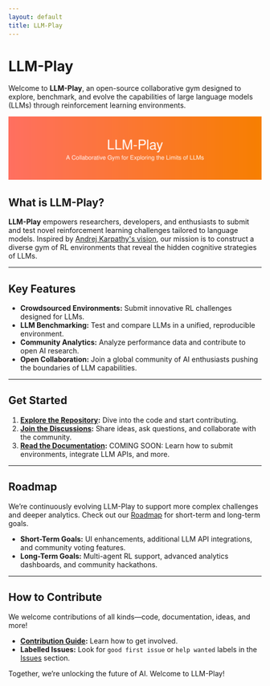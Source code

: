 ```yaml
---
layout: default
title: LLM-Play
---
```


# LLM-Play

Welcome to **LLM-Play**, an open-source collaborative gym designed to explore, benchmark, and evolve the capabilities of large language models (LLMs) through reinforcement learning environments.

![LLM-Play Banner](../public/images/banner.svg)

## What is LLM-Play?

**LLM-Play** empowers researchers, developers, and enthusiasts to submit and test novel reinforcement learning challenges tailored to language models. Inspired by [Andrej Karpathy's vision](https://x.com/karpathy/status/1884676486713737258), our mission is to construct a diverse gym of RL environments that reveal the hidden cognitive strategies of LLMs.

---

## Key Features

- **Crowdsourced Environments:** Submit innovative RL challenges designed for LLMs.
- **LLM Benchmarking:** Test and compare LLMs in a unified, reproducible environment.
- **Community Analytics:** Analyze performance data and contribute to open AI research.
- **Open Collaboration:** Join a global community of AI enthusiasts pushing the boundaries of LLM capabilities.

---

## Get Started

1. **[Explore the Repository](https://github.com/pszjmb1/llm-play):** Dive into the code and start contributing.
2. **[Join the Discussions](https://github.com/pszjmb1/llm-play/discussions):** Share ideas, ask questions, and collaborate with the community.
3. **[Read the Documentation](#):** COMING SOON: Learn how to submit environments, integrate LLM APIs, and more.

---

## Roadmap

We’re continuously evolving LLM-Play to support more complex challenges and deeper analytics. Check out our [Roadmap](docs/ROADMAP.md) for short-term and long-term goals.

- **Short-Term Goals:** UI enhancements, additional LLM API integrations, and community voting features.
- **Long-Term Goals:** Multi-agent RL support, advanced analytics dashboards, and community hackathons.

---

## How to Contribute

We welcome contributions of all kinds—code, documentation, ideas, and more!

- **[Contribution Guide](docs/CONTRIBUTING.md):** Learn how to get involved.
- **Labelled Issues:** Look for `good first issue` or `help wanted` labels in the [Issues](https://github.com/pszjmb1/llm-play/issues) section.

Together, we’re unlocking the future of AI. Welcome to LLM-Play!

